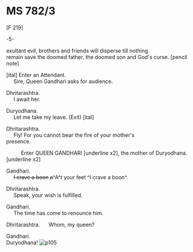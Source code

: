 # MS 782/3
 
[F 219]

-5-

exultant evil, brothers and friends will disperse till nothing \
remain save the doomed father, the doomed son and God's curse. [pencil note]

[ital] Enter an Attendant. \
&nbsp;&nbsp;&nbsp;&nbsp;&nbsp;Sire, Queen Gandhari asks for audience.

Dhritarashtra. \
&nbsp;&nbsp;&nbsp;&nbsp;&nbsp;I await her.

Duryodhana. \
&nbsp;&nbsp;&nbsp;&nbsp;&nbsp;Let me take my leave. (Exit) [ital]

Dhritarashtra. \
&nbsp;&nbsp;&nbsp;&nbsp;&nbsp;Fly! For you cannot
bear the fire of your mother's \
presence. 

&nbsp;&nbsp;&nbsp;&nbsp;&nbsp;&nbsp;&nbsp;&nbsp;&nbsp;&nbsp;Enter QUEEN GANDHARI [underline x2], the mother of Duryodhana. [underline x2] 

Gandhari. \
&nbsp;&nbsp;&nbsp;&nbsp;&nbsp;~~I crave a boon~~ ~~a~~^A^t your feet ^I crave a boon^. 

Dhritarashtra. \
&nbsp;&nbsp;&nbsp;&nbsp;&nbsp;Speak, your wish is fulfilled. 

Gandhari. \
&nbsp;&nbsp;&nbsp;&nbsp;&nbsp;The time has come to renounce him. 

Dhritarashtra. 
&nbsp;&nbsp;&nbsp;&nbsp;&nbsp;Whom, my queen?

Gandhari. \
Duryodhana!
![p105](MS782_3-105.jpg)
